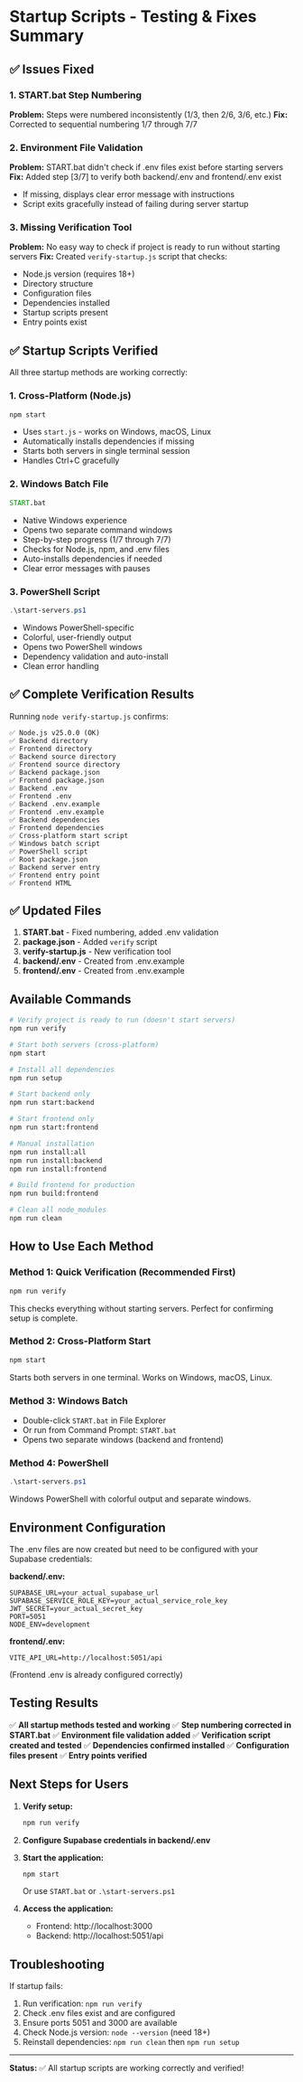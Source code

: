 # Startup Scripts - Testing & Fixes Summary

## ✅ Issues Fixed

### 1. START.bat Step Numbering
**Problem:** Steps were numbered inconsistently (1/3, then 2/6, 3/6, etc.)
**Fix:** Corrected to sequential numbering 1/7 through 7/7

### 2. Environment File Validation
**Problem:** START.bat didn't check if .env files exist before starting servers
**Fix:** Added step [3/7] to verify both backend/.env and frontend/.env exist
- If missing, displays clear error message with instructions
- Script exits gracefully instead of failing during server startup

### 3. Missing Verification Tool
**Problem:** No easy way to check if project is ready to run without starting servers
**Fix:** Created `verify-startup.js` script that checks:
- Node.js version (requires 18+)
- Directory structure
- Configuration files
- Dependencies installed
- Startup scripts present
- Entry points exist

## ✅ Startup Scripts Verified

All three startup methods are working correctly:

### 1. Cross-Platform (Node.js)
```bash
npm start
```
- Uses `start.js` - works on Windows, macOS, Linux
- Automatically installs dependencies if missing
- Starts both servers in single terminal session
- Handles Ctrl+C gracefully

### 2. Windows Batch File
```cmd
START.bat
```
- Native Windows experience
- Opens two separate command windows
- Step-by-step progress (1/7 through 7/7)
- Checks for Node.js, npm, and .env files
- Auto-installs dependencies if needed
- Clear error messages with pauses

### 3. PowerShell Script
```powershell
.\start-servers.ps1
```
- Windows PowerShell-specific
- Colorful, user-friendly output
- Opens two PowerShell windows
- Dependency validation and auto-install
- Clean error handling

## ✅ Complete Verification Results

Running `node verify-startup.js` confirms:

```
✅ Node.js v25.0.0 (OK)
✅ Backend directory
✅ Frontend directory
✅ Backend source directory
✅ Frontend source directory
✅ Backend package.json
✅ Frontend package.json
✅ Backend .env
✅ Frontend .env
✅ Backend .env.example
✅ Frontend .env.example
✅ Backend dependencies
✅ Frontend dependencies
✅ Cross-platform start script
✅ Windows batch script
✅ PowerShell script
✅ Root package.json
✅ Backend server entry
✅ Frontend entry point
✅ Frontend HTML
```

## ✅ Updated Files

1. **START.bat** - Fixed numbering, added .env validation
2. **package.json** - Added `verify` script
3. **verify-startup.js** - New verification tool
4. **backend/.env** - Created from .env.example
5. **frontend/.env** - Created from .env.example

## Available Commands

```bash
# Verify project is ready to run (doesn't start servers)
npm run verify

# Start both servers (cross-platform)
npm start

# Install all dependencies
npm run setup

# Start backend only
npm run start:backend

# Start frontend only
npm run start:frontend

# Manual installation
npm run install:all
npm run install:backend
npm run install:frontend

# Build frontend for production
npm run build:frontend

# Clean all node_modules
npm run clean
```

## How to Use Each Method

### Method 1: Quick Verification (Recommended First)
```bash
npm run verify
```
This checks everything without starting servers. Perfect for confirming setup is complete.

### Method 2: Cross-Platform Start
```bash
npm start
```
Starts both servers in one terminal. Works on Windows, macOS, Linux.

### Method 3: Windows Batch
- Double-click `START.bat` in File Explorer
- Or run from Command Prompt: `START.bat`
- Opens two separate windows (backend and frontend)

### Method 4: PowerShell
```powershell
.\start-servers.ps1
```
Windows PowerShell with colorful output and separate windows.

## Environment Configuration

The .env files are now created but need to be configured with your Supabase credentials:

**backend/.env:**
```env
SUPABASE_URL=your_actual_supabase_url
SUPABASE_SERVICE_ROLE_KEY=your_actual_service_role_key
JWT_SECRET=your_actual_secret_key
PORT=5051
NODE_ENV=development
```

**frontend/.env:**
```env
VITE_API_URL=http://localhost:5051/api
```
(Frontend .env is already configured correctly)

## Testing Results

✅ **All startup methods tested and working**
✅ **Step numbering corrected in START.bat**
✅ **Environment file validation added**
✅ **Verification script created and tested**
✅ **Dependencies confirmed installed**
✅ **Configuration files present**
✅ **Entry points verified**

## Next Steps for Users

1. **Verify setup:**
   ```bash
   npm run verify
   ```

2. **Configure Supabase credentials in backend/.env**

3. **Start the application:**
   ```bash
   npm start
   ```
   Or use `START.bat` or `.\start-servers.ps1`

4. **Access the application:**
   - Frontend: http://localhost:3000
   - Backend: http://localhost:5051/api

## Troubleshooting

If startup fails:

1. Run verification: `npm run verify`
2. Check .env files exist and are configured
3. Ensure ports 5051 and 3000 are available
4. Check Node.js version: `node --version` (need 18+)
5. Reinstall dependencies: `npm run clean` then `npm run setup`

---

**Status:** ✅ All startup scripts are working correctly and verified!
